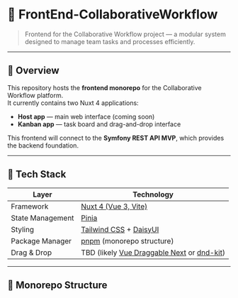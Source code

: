 # 🧩 FrontEnd-CollaborativeWorkflow

> Frontend for the Collaborative Workflow project — a modular system designed to manage team tasks and processes efficiently.

---

## 🚀 Overview

This repository hosts the **frontend monorepo** for the Collaborative Workflow platform.  
It currently contains two Nuxt 4 applications:

- **Host app** — main web interface (coming soon)
- **Kanban app** — task board and drag-and-drop interface

This frontend will connect to the **Symfony REST API MVP**, which provides the backend foundation.

---

## 🧱 Tech Stack

| Layer | Technology |
|-------|-------------|
| Framework | [Nuxt 4 (Vue 3, Vite)](https://nuxt.com/) |
| State Management | [Pinia](https://pinia.vuejs.org/) |
| Styling | [Tailwind CSS](https://tailwindcss.com/) + [DaisyUI](https://daisyui.com/) |
| Package Manager | [pnpm](https://pnpm.io/) (monorepo structure) |
| Drag & Drop | TBD (likely [Vue Draggable Next](https://github.com/SortableJS/vue.draggable.next) or [dnd-kit](https://dndkit.com/)) |

---

## 📂 Monorepo Structure
